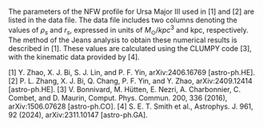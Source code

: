 The parameters of the NFW profile for Ursa Major III used in [1] and [2] are listed in the data file. The data file includes two columns denoting the values of $\rho_s$ and $r_s$, expressed in units of $M_{\odot}/kpc^3$ and kpc, respectively. The method of the Jeans analysis to obtain these numerical results is described in [1]. These values are calculated using the CLUMPY code [3], with the kinematic data provided by [4]. 

[1] Y. Zhao, X. J. Bi, S. J. Lin, and P. F. Yin, arXiv:2406.16769 [astro-ph.HE].
[2] P. L. Zhang, X. J. Bi, Q. Chang, P. F. Yin, and Y. Zhao, arXiv:2409.12414 [astro-ph.HE].
[3] V. Bonnivard, M. Hütten, E. Nezri, A. Charbonnier, C. Combet, and D. Maurin, Comput. Phys. Commun. 200, 336 (2016), arXiv:1506.07628 [astro-ph.CO].
[4] S. E. T. Smith et al., Astrophys. J. 961, 92 (2024), arXiv:2311.10147 [astro-ph.GA].
